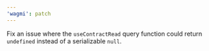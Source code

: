 ```yaml
---
'wagmi': patch
---
```


Fix an issue where the `useContractRead` query function could return `undefined` instead of a serializable `null`.
